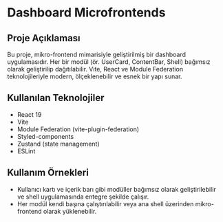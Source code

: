 # Dashboard Microfrontends

## Proje Açıklaması
Bu proje, mikro-frontend mimarisiyle geliştirilmiş bir dashboard uygulamasıdır. Her bir modül (ör. UserCard, ContentBar, Shell) bağımsız olarak geliştirilip dağıtılabilir. Vite, React ve Module Federation teknolojileriyle modern, ölçeklenebilir ve esnek bir yapı sunar.

## Kullanılan Teknolojiler
- React 19
- Vite
- Module Federation (vite-plugin-federation)
- Styled-components
- Zustand (state management)
- ESLint

## Kullanım Örnekleri
- Kullanıcı kartı ve içerik barı gibi modüller bağımsız olarak geliştirilebilir ve shell uygulamasında entegre şekilde çalışır.
- Her modül kendi başına çalıştırılabilir veya ana shell üzerinden mikro-frontend olarak yüklenebilir.
